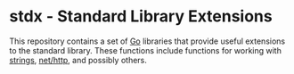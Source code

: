 # stdx - Standard Library Extensions

This repository contains a set of [Go](https://go.dev) libraries that provide useful extensions to the standard library. These functions include functions for working with [strings](https://github.com/robicode/stdx/stringx), [net/http](https://github.com/robicode/stdx/net/httpx), and possibly others.